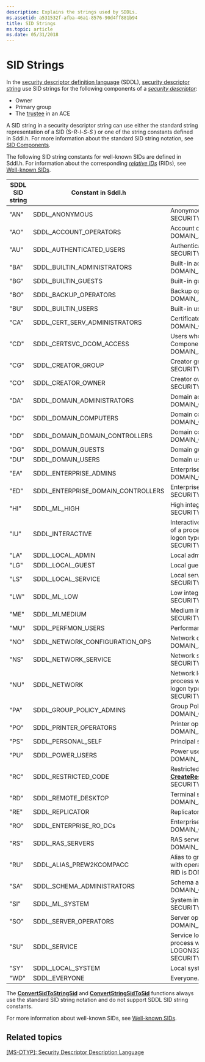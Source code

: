 ```yaml
---
description: Explains the strings used by SDDLs.
ms.assetid: a531532f-afba-46a1-8576-90d4ff881b94
title: SID Strings
ms.topic: article
ms.date: 05/31/2018
---
```


# SID Strings

In the [security descriptor definition language](security-descriptor-definition-language.md) (SDDL), [security descriptor string](security-descriptor-string-format.md) use SID strings for the following components of a [*security descriptor*](/windows/desktop/SecGloss/s-gly):

-   Owner
-   Primary group
-   The [trustee](trustees.md) in an ACE

A SID string in a security descriptor string can use either the standard string representation of a SID (S-*R*-*I*-*S*-*S* ) or one of the string constants defined in Sddl.h. For more information about the standard SID string notation, see [SID Components](sid-components.md).

The following SID string constants for well-known SIDs are defined in Sddl.h. For information about the corresponding [*relative IDs*](/windows/desktop/SecGloss/r-gly) (RIDs), see [Well-known SIDs](well-known-sids.md).



| SDDL SID string | Constant in Sddl.h                               | Account alias and corresponding RID                                                                                                                                                                                                                        |
|-----------------|--------------------------------------------------|------------------------------------------------------------------------------------------------------------------------------------------------------------------------------------------------------------------------------------------------------------|
| "AN"<br/> | SDDL\_ANONYMOUS<br/>                       | Anonymous logon. The corresponding RID is SECURITY\_ANONYMOUS\_LOGON\_RID.<br/>                                                                                                                                                                      |
| "AO"<br/> | SDDL\_ACCOUNT\_OPERATORS<br/>              | Account operators. The corresponding RID is DOMAIN\_ALIAS\_RID\_ACCOUNT\_OPS.<br/>                                                                                                                                                                   |
| "AU"<br/> | SDDL\_AUTHENTICATED\_USERS<br/>            | Authenticated users. The corresponding RID is SECURITY\_AUTHENTICATED\_USER\_RID.<br/>                                                                                                                                                               |
| "BA"<br/> | SDDL\_BUILTIN\_ADMINISTRATORS<br/>         | Built-in administrators. The corresponding RID is DOMAIN\_ALIAS\_RID\_ADMINS.<br/>                                                                                                                                                                   |
| "BG"<br/> | SDDL\_BUILTIN\_GUESTS<br/>                 | Built-in guests. The corresponding RID is DOMAIN\_ALIAS\_RID\_GUESTS.<br/>                                                                                                                                                                           |
| "BO"<br/> | SDDL\_BACKUP\_OPERATORS<br/>               | Backup operators. The corresponding RID is DOMAIN\_ALIAS\_RID\_BACKUP\_OPS.<br/>                                                                                                                                                                     |
| "BU"<br/> | SDDL\_BUILTIN\_USERS<br/>                  | Built-in users. The corresponding RID is DOMAIN\_ALIAS\_RID\_USERS.<br/>                                                                                                                                                                             |
| "CA"<br/> | SDDL\_CERT\_SERV\_ADMINISTRATORS<br/>      | Certificate publishers. The corresponding RID is DOMAIN\_GROUP\_RID\_CERT\_ADMINS.<br/>                                                                                                                                                              |
| "CD"<br/> | SDDL\_CERTSVC\_DCOM\_ACCESS<br/>           | Users who can connect to certification authorities using Distributed Component Object Model (DCOM). The corresponding RID is DOMAIN\_ALIAS\_RID\_CERTSVC\_DCOM\_ACCESS\_GROUP.<br/>                                                                  |
| "CG"<br/> | SDDL\_CREATOR\_GROUP<br/>                  | Creator group. The corresponding RID is SECURITY\_CREATOR\_GROUP\_RID.<br/>                                                                                                                                                                          |
| "CO"<br/> | SDDL\_CREATOR\_OWNER<br/>                  | Creator owner. The corresponding RID is SECURITY\_CREATOR\_OWNER\_RID.<br/>                                                                                                                                                                          |
| "DA"<br/> | SDDL\_DOMAIN\_ADMINISTRATORS<br/>          | Domain administrators. The corresponding RID is DOMAIN\_GROUP\_RID\_ADMINS.<br/>                                                                                                                                                                     |
| "DC"<br/> | SDDL\_DOMAIN\_COMPUTERS<br/>               | Domain computers. The corresponding RID is DOMAIN\_GROUP\_RID\_COMPUTERS.<br/>                                                                                                                                                                       |
| "DD"<br/> | SDDL\_DOMAIN\_DOMAIN\_CONTROLLERS<br/>     | Domain controllers. The corresponding RID is DOMAIN\_GROUP\_RID\_CONTROLLERS.<br/>                                                                                                                                                                   |
| "DG"<br/> | SDDL\_DOMAIN\_GUESTS<br/>                  | Domain guests. The corresponding RID is DOMAIN\_GROUP\_RID\_GUESTS.<br/>                                                                                                                                                                             |
| "DU"<br/> | SDDL\_DOMAIN\_USERS<br/>                   | Domain users. The corresponding RID is DOMAIN\_GROUP\_RID\_USERS.<br/>                                                                                                                                                                               |
| "EA"<br/> | SDDL\_ENTERPRISE\_ADMINS<br/>              | Enterprise administrators. The corresponding RID is DOMAIN\_GROUP\_RID\_ENTERPRISE\_ADMINS.<br/>                                                                                                                                                     |
| "ED"<br/> | SDDL\_ENTERPRISE\_DOMAIN\_CONTROLLERS<br/> | Enterprise domain controllers. The corresponding RID is SECURITY\_SERVER\_LOGON\_RID.<br/>                                                                                                                                                           |
| "HI"<br/> | SDDL\_ML\_HIGH<br/>                        | High integrity level. The corresponding RID is SECURITY\_MANDATORY\_HIGH\_RID.<br/>                                                                                                                                                                  |
| "IU"<br/> | SDDL\_INTERACTIVE<br/>                     | Interactively logged-on user. This is a group identifier added to the token of a process when it was logged on interactively. The corresponding logon type is LOGON32\_LOGON\_INTERACTIVE. The corresponding RID is SECURITY\_INTERACTIVE\_RID.<br/> |
| "LA"<br/> | SDDL\_LOCAL\_ADMIN<br/>                    | Local administrator. The corresponding RID is DOMAIN\_USER\_RID\_ADMIN.<br/>                                                                                                                                                                         |
| "LG"<br/> | SDDL\_LOCAL\_GUEST<br/>                    | Local guest. The corresponding RID is DOMAIN\_USER\_RID\_GUEST.<br/>                                                                                                                                                                                 |
| "LS"<br/> | SDDL\_LOCAL\_SERVICE<br/>                  | Local service account. The corresponding RID is SECURITY\_LOCAL\_SERVICE\_RID.<br/>                                                                                                                                                                  |
| "LW"<br/> | SDDL\_ML\_LOW<br/>                         | Low integrity level. The corresponding RID is SECURITY\_MANDATORY\_LOW\_RID.<br/>                                                                                                                                                                    |
| "ME"<br/> | SDDL\_MLMEDIUM<br/>                        | Medium integrity level. The corresponding RID is SECURITY\_MANDATORY\_MEDIUM\_RID.<br/>                                                                                                                                                              |
| "MU"<br/> | SDDL\_PERFMON\_USERS<br/>                  | Performance Monitor users.<br/>                                                                                                                                                                                                                      |
| "NO"<br/> | SDDL\_NETWORK\_CONFIGURATION\_OPS<br/>     | Network configuration operators. The corresponding RID is DOMAIN\_ALIAS\_RID\_NETWORK\_CONFIGURATION\_OPS.<br/>                                                                                                                                      |
| "NS"<br/> | SDDL\_NETWORK\_SERVICE<br/>                | Network service account. The corresponding RID is SECURITY\_NETWORK\_SERVICE\_RID.<br/>                                                                                                                                                              |
| "NU"<br/> | SDDL\_NETWORK<br/>                         | Network logon user. This is a group identifier added to the token of a process when it was logged on across a network. The corresponding logon type is LOGON32\_LOGON\_NETWORK. The corresponding RID is SECURITY\_NETWORK\_RID.<br/>                |
| "PA"<br/> | SDDL\_GROUP\_POLICY\_ADMINS<br/>           | Group Policy administrators. The corresponding RID is DOMAIN\_GROUP\_RID\_POLICY\_ADMINS.<br/>                                                                                                                                                       |
| "PO"<br/> | SDDL\_PRINTER\_OPERATORS<br/>              | Printer operators. The corresponding RID is DOMAIN\_ALIAS\_RID\_PRINT\_OPS.<br/>                                                                                                                                                                     |
| "PS"<br/> | SDDL\_PERSONAL\_SELF<br/>                  | Principal self. The corresponding RID is SECURITY\_PRINCIPAL\_SELF\_RID.<br/>                                                                                                                                                                        |
| "PU"<br/> | SDDL\_POWER\_USERS<br/>                    | Power users. The corresponding RID is DOMAIN\_ALIAS\_RID\_POWER\_USERS.<br/>                                                                                                                                                                         |
| "RC"<br/> | SDDL\_RESTRICTED\_CODE<br/>                | Restricted code. This is a restricted token created using the [**CreateRestrictedToken**](/windows/win32/api/securitybaseapi/nf-securitybaseapi-createrestrictedtoken) function. The corresponding RID is SECURITY\_RESTRICTED\_CODE\_RID.<br/>                                                        |
| "RD"<br/> | SDDL\_REMOTE\_DESKTOP<br/>                 | Terminal server users. The corresponding RID is DOMAIN\_ALIAS\_RID\_REMOTE\_DESKTOP\_USERS.<br/>                                                                                                                                                     |
| "RE"<br/> | SDDL\_REPLICATOR<br/>                      | Replicator. The corresponding RID is DOMAIN\_ALIAS\_RID\_REPLICATOR.<br/>                                                                                                                                                                            |
| "RO"<br/> | SDDL\_ENTERPRISE\_RO\_DCs<br/>             | Enterprise Read-only domain controllers. The corresponding RID is DOMAIN\_GROUP\_RID\_ENTERPRISE\_READONLY\_DOMAIN\_CONTROLLERS.<br/>                                                                                                                |
| "RS"<br/> | SDDL\_RAS\_SERVERS<br/>                    | RAS servers group. The corresponding RID is DOMAIN\_ALIAS\_RID\_RAS\_SERVERS.<br/>                                                                                                                                                                   |
| "RU"<br/> | SDDL\_ALIAS\_PREW2KCOMPACC<br/>            | Alias to grant permissions to accounts that use applications compatible with operating systems previous to Windows 2000. The corresponding RID is DOMAIN\_ALIAS\_RID\_PREW2KCOMPACCESS.<br/>                                                         |
| "SA"<br/> | SDDL\_SCHEMA\_ADMINISTRATORS<br/>          | Schema administrators. The corresponding RID is DOMAIN\_GROUP\_RID\_SCHEMA\_ADMINS.<br/>                                                                                                                                                             |
| "SI"<br/> | SDDL\_ML\_SYSTEM<br/>                      | System integrity level. The corresponding RID is SECURITY\_MANDATORY\_SYSTEM\_RID.<br/>                                                                                                                                                              |
| "SO"<br/> | SDDL\_SERVER\_OPERATORS<br/>               | Server operators. The corresponding RID is DOMAIN\_ALIAS\_RID\_SYSTEM\_OPS.<br/>                                                                                                                                                                     |
| "SU"<br/> | SDDL\_SERVICE<br/>                         | Service logon user. This is a group identifier added to the token of a process when it was logged as a service. The corresponding logon type is LOGON32\_LOGON\_SERVICE. The corresponding RID is SECURITY\_SERVICE\_RID.<br/>                       |
| "SY"<br/> | SDDL\_LOCAL\_SYSTEM<br/>                   | Local system. The corresponding RID is SECURITY\_LOCAL\_SYSTEM\_RID.<br/>                                                                                                                                                                            |
| "WD"<br/> | SDDL\_EVERYONE<br/>                        | Everyone. The corresponding RID is SECURITY\_WORLD\_RID.<br/>                                                                                                                                                                                        |



 

The [**ConvertSidToStringSid**](/windows/desktop/api/Sddl/nf-sddl-convertsidtostringsida) and [**ConvertStringSidToSid**](/windows/desktop/api/Sddl/nf-sddl-convertstringsidtosida) functions always use the standard SID string notation and do not support SDDL SID string constants.

For more information about well-known SIDs, see [Well-known SIDs](well-known-sids.md).

## Related topics

<dl> <dt>

[\[MS-DTYP\]: Security Descriptor Description Language](/openspecs/windows_protocols/ms-dtyp/4f4251cc-23b6-44b6-93ba-69688422cb06)
</dt> </dl>

